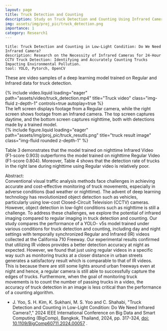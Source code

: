 ```yaml
---
layout: page
title: Truck Detection and Counting
description: Study on Truck Detection and Counting Using Infrared Cameras
img: assets/img/proj_pic/truck_detection.png
importance: 1
category: Research1
---
```


    title: Truck Detection and Counting in Low-Light Condition: Do We Need Infrared Camera?
    description: Research on the Necessity of Infrared Cameras for 24-Hour CCTV Truck Detection: Identifying and Accurately Counting Trucks Impacting Environmental Pollution.
    tool: YOLO, Pytorch, OpenCV


These are video samples of a deep learning model trained on Regular and Infrared data for truck detection.

<div class="row justify-content-sm-center">
  <div class="col-sm mt-3 mt-md-0">
    {% include video.liquid loading="eager" path="assets/video/truck_detection.mp4" title="Truck video" class="img-fluid z-depth-1" controls=true autoplay=true %}
  </div>
</div>
<div class="caption">
The left screen displays footage from a Regular camera, while the right screen shows footage from an Infrared camera. The top screen captures daytime, and the bottom screen captures nighttime, both with detections made by a trained model.
</div>
<div class="row justify-content-sm-center">
  <div class="col-sm mt-3 mt-md-0">
        {% include figure.liquid loading="eager" path="assets/img/proj_pic/truck_resutls.png" title="truck result image" class="img-fluid rounded z-depth-1" %}
  </div>
</div>

Table 3 demonstrates that the model trained on nighttime Infrared Video (F1-score 0.903) outperforms the model trained on nighttime Regular Video (F1-score 0.804). Moreover, Table 4 shows that the detection rate of trucks in the right lane during nighttime using Regular video is relatively poor.
<br/>

Abstract: <br/>
Conventional visual traffic analysis methods face challenges in achieving accurate and cost-effective monitoring of truck movements, especially in adverse conditions (bad weather or nighttime). The advent of deep learning technology has revolutionized object detection such as vehicles, particularly using low-cost Closed-Circuit Television (CCTV) cameras. However, object detection in low-light conditions such as nighttime is still a challenge. To address these challenges, we explore the potential of infrared imaging compared to regular imaging in truck detection and counting. Our study compares the performance of a YOLO- v5s model trained under various conditions for truck detection and counting, including day and night settings with temporally synchronized Regular and Infrared (IR) videos collected at the California 710 Freeway. Our experimental results confirmed that utilizing IR videos provides a better detection accuracy at night as expected. However, we found that just using regular videos in a specific way such as monitoring trucks at a closer distance in urban streets generates a satisfactory result which is comparable to that of IR videos. This is because there are still some lights around urban freeways even at night and hence, a regular camera is still able to successfully capture the edges of trucks. Furthermore, when the goal of monitoring truck movements is to count the number of passing trucks in a video, the accuracy of truck detection in an image is less critical than the performance of a counting algorithm.
<br/>

- J. Yoo, S. H. Kim, K. Sukhani, M. S. Yoo and C. Shahabi, "Truck Detection and Counting in Low-Light Condition: Do We Need Infrared Camera?," 2024 IEEE International Conference on Big Data and Smart Computing (BigComp), Bangkok, Thailand, 2024, pp. 317-324, [doi: 10.1109/BigComp60711.2024.00057](https://doi.org/10.1109/BigComp60711.2024.00057)
.
